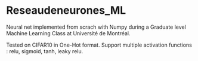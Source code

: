 # Reseaudeneurones_ML

Neural net implemented from scrach with Numpy during a Graduate level Machine Learning Class at Université de Montréal. 

Tested on CIFAR10 in One-Hot format. 
Support multiple activation functions : relu, sigmoid, tanh, leaky relu. 

